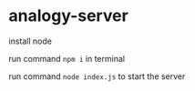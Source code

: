 # analogy-server

install node

run command `npm i` in terminal

run command `node index.js` to start the server 
